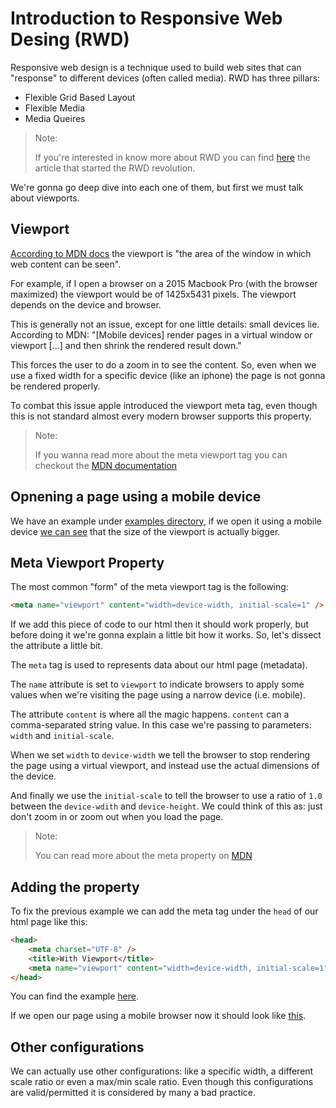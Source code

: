 # Introduction to Responsive Web Desing (RWD)

Responsive web design is a technique used to build web sites that can "response" to different devices (often called media). RWD has three pillars:

- Flexible Grid Based Layout
- Flexible Media
- Media Queires

> Note:
>
> If you're interested in know more about RWD you can find [here](https://alistapart.com/article/responsive-web-design/) the article that started the RWD revolution.

We're gonna go deep dive into each one of them, but first we must talk about viewports.

## Viewport

[According to MDN docs](https://developer.mozilla.org/en-US/docs/Mozilla/Mobile/Viewport_meta_tag) the viewport is "the area of the window in which web content can be seen".

For example, if I open a browser on a 2015 Macbook Pro (with the browser maximized) the viewport would be of 1425x5431 pixels. The viewport depends on the device and browser.

This is generally not an issue, except for one little details: small devices lie. According to MDN: "[Mobile devices] render pages in a virtual window or viewport [...] and then shrink the rendered result down."

This forces the user to do a zoom in to see the content. So, even when we use a fixed width for a specific device (like an iphone) the page is not gonna be rendered properly.

To combat this issue apple introduced the viewport meta tag, even though this is not standard almost every modern browser supports this property.

> Note:
>
> If you wanna read more about the meta viewport tag you can checkout the [MDN documentation](https://developer.mozilla.org/en-US/docs/Mozilla/Mobile/Viewport_meta_tag)

## Opnening a page using a mobile device

We have an example under [examples directory](examples/001-no-vieport.html), if we open it using a mobile device [we can see](screenshots/001-no-viewport.png) that the size of the viewport is actually bigger.

## Meta Viewport Property

The most common "form" of the meta viewport tag is the following:

```html
<meta name="viewport" content="width=device-width, initial-scale=1" />
```

If we add this piece of code to our html then it should work properly, but before doing it we're gonna explain a little bit how it works. So, let's dissect the attribute a little bit.

The `meta` tag is used to represents data about our html page (metadata).

The `name` attribute is set to `viewport` to indicate browsers to apply some values when we're visiting the page using a narrow device (i.e. mobile).

The attribute `content` is where all the magic happens. `content` can a comma-separated string value. In this case we're passing to parameters: `width` and `initial-scale`.

When we set `width` to `device-width` we tell the browser to stop rendering the page using a virtual viewport, and instead use the actual dimensions of the device.

And finally we use the `initial-scale` to tell the browser to use a ratio of `1.0` between the `device-wdith` and `device-height`. We could think of this as: just don't zoom in or zoom out when you load the page.

> Note:
>
> You can read more about the meta property on [MDN](https://developer.mozilla.org/en-US/docs/Web/HTML/Element/meta)

## Adding the property

To fix the previous example we can add the meta tag under the `head` of our html page like this:

```html
<head>
    <meta charset="UTF-8" />
    <title>With Viewport</title>
    <meta name="viewport" content="width=device-width, initial-scale=1" />
</head>
```

You can find the example [here](examples/002-with-viewport.html).

If we open our page using a mobile browser now it should look like [this](screenshots/002-with-viewport.png).

## Other configurations

We can actually use other configurations: like a specific width, a different scale ratio or even a max/min scale ratio. Even though this configurations are valid/permitted it is considered by many a bad practice.
